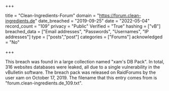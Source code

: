 +++

title = "Clean-Ingredients-Forum"
domain = "https://forum.clean-ingredients.de"
date_breached = "2019-09-25"
date = "2022-05-04"
record_count = "109"
privacy = "Public"
Verified = "True"
hashing = ["vB"]
breached_data = ["Email addresses", "Passwords", "Usernames", "IP addresses"]
type = ["posts","post"]
categories = ["Forums"]
acknowledged = "No"


+++


This breach was found in a large collection named "xam's DB Pack". In total, 316 websites databases were leaked, all due to a single vulnerability in the vBulletin software. The breach pack was released on RaidForums by the user xam on October 17, 2019. The filename that this entry comes from is "forum.clean-ingredients.de_109.txt".

